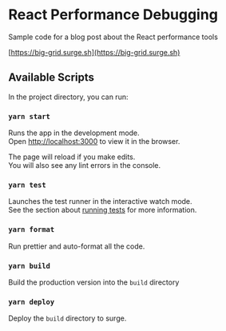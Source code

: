 # React Performance Debugging

Sample code for a blog post about the React performance tools

[https://big-grid.surge.sh](https://big-grid.surge.sh)

## Available Scripts

In the project directory, you can run:

### `yarn start`

Runs the app in the development mode.<br>
Open [http://localhost:3000](http://localhost:3000) to view it in the browser.

The page will reload if you make edits.<br>
You will also see any lint errors in the console.

### `yarn test`

Launches the test runner in the interactive watch mode.<br>
See the section about [running tests](https://facebook.github.io/create-react-app/docs/running-tests) for more information.

### `yarn format`

Run prettier and auto-format all the code.

### `yarn build`

Build the production version into the `build` directory

### `yarn deploy`

Deploy the `build` directory to surge.
